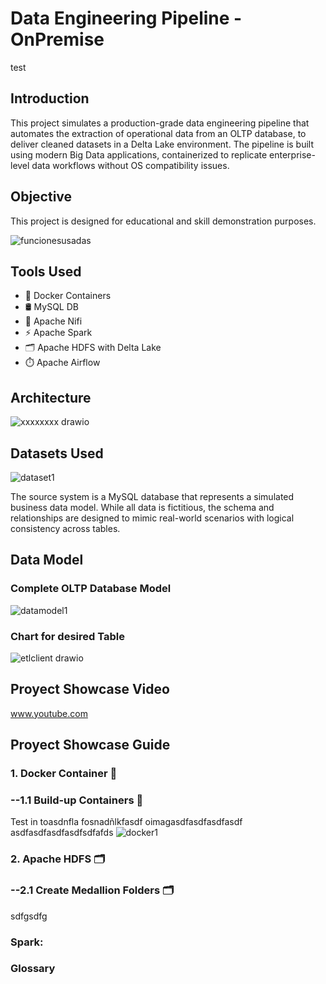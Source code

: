 # Data Engineering Pipeline - OnPremise
test
## Introduction

This project simulates a production-grade data engineering pipeline that automates the extraction of operational data from an OLTP database, to deliver cleaned datasets in a Delta Lake environment. The pipeline is built using modern Big Data applications, containerized to replicate enterprise-level data workflows without OS compatibility issues.

## Objective
This project is designed for educational and skill demonstration purposes.

![funcionesusadas](https://github.com/user-attachments/assets/757f37ab-4825-4549-9d91-9e788c7d85ce)


## Tools Used
- 🐳 Docker Containers 
- 🛢️ MySQL DB
- 🔄 Apache Nifi
- ⚡ Apache Spark
- 🗂️ Apache HDFS with Delta Lake
- ⏱️ Apache Airflow
## Architecture
![xxxxxxxx drawio](https://github.com/user-attachments/assets/19ef1dfd-c282-4aaf-a2f8-edfa7023d4f1)

## Datasets Used
![dataset1](https://github.com/user-attachments/assets/309bd941-b8a0-40a0-ac6c-243f393cd3e7)

The source system is a MySQL database that represents a simulated business data model. While all data is fictitious, the schema and relationships are designed to mimic real-world scenarios with logical consistency across tables.

## Data Model
### Complete OLTP Database Model
![datamodel1](https://github.com/user-attachments/assets/cc53a22c-a9ae-44d2-9b59-fb38ac1bdeeb)

### Chart for desired Table
![etlclient drawio](https://github.com/user-attachments/assets/9ec63cda-8cea-4b85-8741-d7cc2f0cb402)

## Proyect Showcase Video
www.youtube.com 
## Proyect Showcase Guide 
### 1. Docker Container 🐳

### --1.1 Build-up Containers 🐳
Test in toasdnfla  fosnadñlkfasdf  oimagasdfasdfasdfasdf
asdfasdfasdfasdfsdfafds
![docker1](https://github.com/user-attachments/assets/392775c9-191b-4b5a-8eda-e26786b2bc0d)



### 2. Apache HDFS 🗂️

### --2.1 Create Medallion Folders 🗂️
sdfgsdfg

### Spark:

### Glossary


